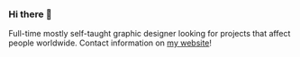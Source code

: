 ### Hi there 👋

Full-time mostly self-taught graphic designer looking for projects that affect people worldwide.
Contact information on [my website](www.maticbasle.com)!
